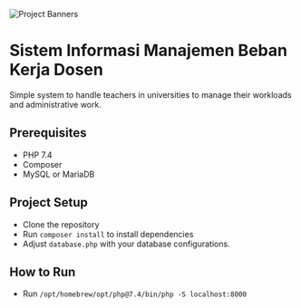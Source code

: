 ![Project Banners](https://github.com/user-attachments/assets/44f2d181-237b-4e3e-a9b1-7bf129e5f87a)
# Sistem Informasi Manajemen Beban Kerja Dosen

Simple system to handle teachers in universities to manage their workloads and administrative work.

## Prerequisites
- PHP 7.4
- Composer
- MySQL or MariaDB

## Project Setup
- Clone the repository
- Run `composer install` to install dependencies
- Adjust `database.php` with your database configurations.

## How to Run
- Run `/opt/homebrew/opt/php@7.4/bin/php -S localhost:8000`
